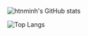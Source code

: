 ![htnminh's GitHub stats](https://github-readme-stats.vercel.app/api?username=htnminh&count_private=true&show_icons=true&hide_border=true&cache_seconds=1800&bg_color=1c1c1c&title_color=ff42ba&text_color=edd500&icon_color=ff2424)


![Top Langs](https://github-readme-stats.vercel.app/api/top-langs/?username=htnminh&bg_color=1c1c1c&title_color=ff42ba&text_color=edd500&icon_color=ff2424&custom_title=Ho%C3%A0ng%20Tr%E1%BA%A7n%20Nh%E1%BA%ADt%20Minh%27s%0A%0AMost%20Used%20Languages&card_width=495&hide_border=true)

